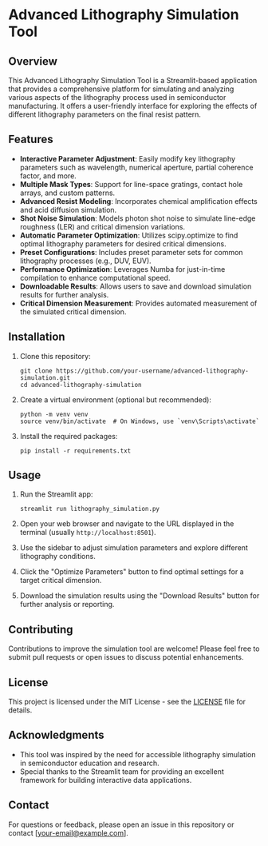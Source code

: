 # Advanced Lithography Simulation Tool

## Overview

This Advanced Lithography Simulation Tool is a Streamlit-based application that provides a comprehensive platform for simulating and analyzing various aspects of the lithography process used in semiconductor manufacturing. It offers a user-friendly interface for exploring the effects of different lithography parameters on the final resist pattern.

## Features

- **Interactive Parameter Adjustment**: Easily modify key lithography parameters such as wavelength, numerical aperture, partial coherence factor, and more.
- **Multiple Mask Types**: Support for line-space gratings, contact hole arrays, and custom patterns.
- **Advanced Resist Modeling**: Incorporates chemical amplification effects and acid diffusion simulation.
- **Shot Noise Simulation**: Models photon shot noise to simulate line-edge roughness (LER) and critical dimension variations.
- **Automatic Parameter Optimization**: Utilizes scipy.optimize to find optimal lithography parameters for desired critical dimensions.
- **Preset Configurations**: Includes preset parameter sets for common lithography processes (e.g., DUV, EUV).
- **Performance Optimization**: Leverages Numba for just-in-time compilation to enhance computational speed.
- **Downloadable Results**: Allows users to save and download simulation results for further analysis.
- **Critical Dimension Measurement**: Provides automated measurement of the simulated critical dimension.

## Installation

1. Clone this repository:
   ```
   git clone https://github.com/your-username/advanced-lithography-simulation.git
   cd advanced-lithography-simulation
   ```

2. Create a virtual environment (optional but recommended):
   ```
   python -m venv venv
   source venv/bin/activate  # On Windows, use `venv\Scripts\activate`
   ```

3. Install the required packages:
   ```
   pip install -r requirements.txt
   ```

## Usage

1. Run the Streamlit app:
   ```
   streamlit run lithography_simulation.py
   ```

2. Open your web browser and navigate to the URL displayed in the terminal (usually `http://localhost:8501`).

3. Use the sidebar to adjust simulation parameters and explore different lithography conditions.

4. Click the "Optimize Parameters" button to find optimal settings for a target critical dimension.

5. Download the simulation results using the "Download Results" button for further analysis or reporting.

## Contributing

Contributions to improve the simulation tool are welcome! Please feel free to submit pull requests or open issues to discuss potential enhancements.

## License

This project is licensed under the MIT License - see the [LICENSE](LICENSE) file for details.

## Acknowledgments

- This tool was inspired by the need for accessible lithography simulation in semiconductor education and research.
- Special thanks to the Streamlit team for providing an excellent framework for building interactive data applications.

## Contact

For questions or feedback, please open an issue in this repository or contact [your-email@example.com].
